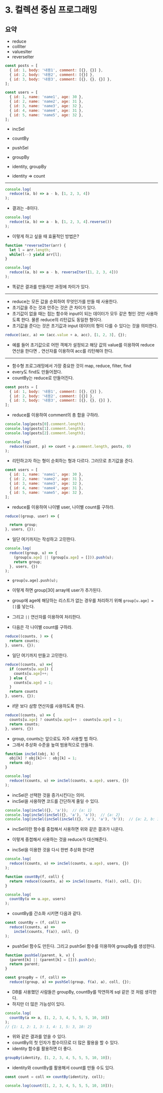 # 3. 컬렉션 중심 프로그래밍

## 요약

- reduce
- collIter
- valuesIter
- reverseIter

```js
const posts = [
  { id: 1, body: '내용1', comment: [{}, {}] },
  { id: 2, body: '내용2', comment: [{}] },
  { id: 3, body: '내용3', comment: [{}, {}, {}] },
];

const users = [
  { id: 1, name: 'name1', age: 30 },
  { id: 2, name: 'name2', age: 31 },
  { id: 3, name: 'name3', age: 32 },
  { id: 4, name: 'name4', age: 31 },
  { id: 5, name: 'name5', age: 32 },
];
```

- incSel
- countBy

- pushSel
- groupBy

- identity, groupBy
- identity => count

----

```js
console.log(
  reduce((a, b) => a - b, [1, 2, 3, 4])
);
```

- 결과는 -8이다.

```js
console.log(
  reduce((a, b) => a - b, [1, 2, 3, 4].reverse())
);
```

- 이렇게 하고 싶을 때 효율적인 방법은?

```js
function *reverseIter(arr) {
  let l = arr.length;
  while(l--) yield arr[l];
}

console.log(
  reduce((a, b) => a - b, reverseIter([1, 2, 3, 4]))
);
```

- 똑같은 결과를 만들지만 과정에 차이가 있다.

----

- reduce는 모든 값을 순회하여 무엇인가를 만들 때 사용한다.
- 초기값을 주는 것과 안주는 것은 큰 차이가 있다.
- 초기값이 없을 때는 접는 함수와 input이 되는 데이터가 모두 같은 형인 것만 사용하도록 한다. 물론 reduce의 리턴값도 동일한 형이다.
- 초기값을 준다는 것은 초기값과 input 데이터의 형이 다를 수 있다는 것을 의미한다.

```js
reduce((acc, a) => (acc.value + a, acc), [1, 2, 3], {});
```

- 예를 들어 초기값으로 어떤 객체가 설정되고 해당 값의 value를 이용하여 reduce 연산을 한다면 `,` 연산자를 이용하여 acc를 리턴해야 한다.

----

- 함수형 프로그래밍에서 가장 중요한 것이 map, reduce, filter, find
- every도 find도 만들어졌다.
- countBy는 reduce로 만들어진다.

```js
const posts = [
  { id: 1, body: '내용1', comment: [{}, {}] },
  { id: 2, body: '내용2', comment: [{}] },
  { id: 3, body: '내용3', comment: [{}, {}, {}] },
];
```

- reduce를 이용하여 comment의 총 합을 구하라.

```js
console.log(posts[0].comment.length);
console.log(posts[1].comment.length);
console.log(posts[2].comment.length);

console.log(
  reduce((count, p) => count + p.comment.length, posts, 0)
);
```

- 리턴하고자 하는 형이 순회하는 형과 다르다. 그러므로 초기값을 준다.

```js
const users = [
  { id: 1, name: 'name1', age: 30 },
  { id: 2, name: 'name2', age: 31 },
  { id: 3, name: 'name3', age: 32 },
  { id: 4, name: 'name4', age: 31 },
  { id: 5, name: 'name5', age: 32 },
];
```

- reduce를 이용하여 나이별 user, 나이별 count를 구하라.

```js
reduce((group, user) => {

  return group;
}, users, {});
```

- 일단 여기까지는 작성하고 고민한다.

```js
console.log(
  reduce((group, u) => {
    (group[u.age] || (group[u.age] = [])).push(u);
    return group;
  }, users, {})
);
```

- `group[u.age].push(u);`
- 이렇게 하면 group[30] array에 user가 추가된다.
- group에 age에 해당하는 리스트가 없는 경우를 처리하기 위해 `group[u.age] = []`를 넣는다.
- 그리고 `||` 연산자를 이용하여 처리한다.

- 다음은 각 나이별 count를 구하라.

```js
reduce((counts, ) => {
  return counts;
}, users, {});
```

- 일단 여기까지 만들고 고민한다.

```js
reduce((counts, u) =>{
  if (counts[u.age]) {
    counts[u.age]++;
  } else {
    counts[u.age] = 1;
  }
  return counts
}, users, {});
```

- if문 보다 삼항 연산자를 사용하도록 한다.

```js
reduce((counts, u) => {
  counts[u.age] ? counts[u.age]++ : counts[u.age] = 1;
  return counts;
}, users, {})
```

- group, counts는 앞으로도 자주 사용할 법 하다.
- 그래서 추상화 수준을 높여 범용적으로 만들자.

```js
function incSel(obj, k) {
  obj[k] ? obj[k]++ : obj[k] = 1;
  return obj;
}

console.log(
  reduce((counts, u) => incSel(counts, u.age), users, {})
);
```

- incSel은 선택한 것을 증가시킨다는 의미.
- incSel을 사용하면 코드를 간단하게 줄일 수 있다.

```js
console.log(incSel({}, 'a'));  // {a: 1}
console.log(incSel(incSel({}, 'a'), 'a'));  // {a: 2}
console.log(incSel(incSel(incSel({}, 'a'), 'a'), 'b'));  // {a: 2, b: 1}
```

- incSel이란 함수를 중첩해서 사용하면 위와 같은 결과가 나온다.
- 이렇게 중쳡해서 사용하는 것을 reduce가 대신해준다.

- incSel을 이용한 것을 다시 한번 추상화 한다면

```js
console.log(
  reduce((counts, u) => incSel(counts, u.age), users, {})
);

function countBy(f, coll) {
  return reduce((counts, a) => incSel(counts, f(a)), coll, {});
}

console.log(
  countBy(u => u.age, users)
);
```

- countBy를 간소화 시키면 다음과 같다.

```js
const countBy = (f, coll) =>
  reduce((counts, a) =>
    incSel(counts, f(a)), coll, {}
);
```

- pushSel 함수도 만든다. 그리고 pushSel 함수를 이용하여 groupBy를 생성한다.

```js
function pushSel(parent, k, v) {
  (parent[k] || (parent[k] = [])).push(v);
  return parent;
}

const groupBy = (f, coll) =>
  reduce((group, a) => pushSel(group, f(a), a), coll, {});
```

- DB를 사용했던 사람들은 groupBy, countBy를 막연하게 sql 같은 것 처럼 생각한다.
- 하지만 더 많은 가능성이 있다.

```js
console.log(
  countBy(a => a, [1, 2, 3, 4, 5, 5, 5, 10, 10])
);
// {1: 1, 2: 1, 3: 1, 4: 1, 5: 3, 10: 2}
```

- 위와 같은 결과를 얻을 수 있다.
- countBy의 첫 인자가 함수이므로 더 많은 활용을 할 수 있다.
- identity 함수를 활용하면 더 좋다.

```js
groupBy(identity, [1, 2, 3, 4, 5, 5, 5, 10, 10]);
```

- identity와 countBy를 활용해서 count를 만들 수도 있다.

```js
const count = coll => countBy(identity, coll);

console.log(count([1, 2, 3, 4, 5, 5, 5, 10, 10]));
```
